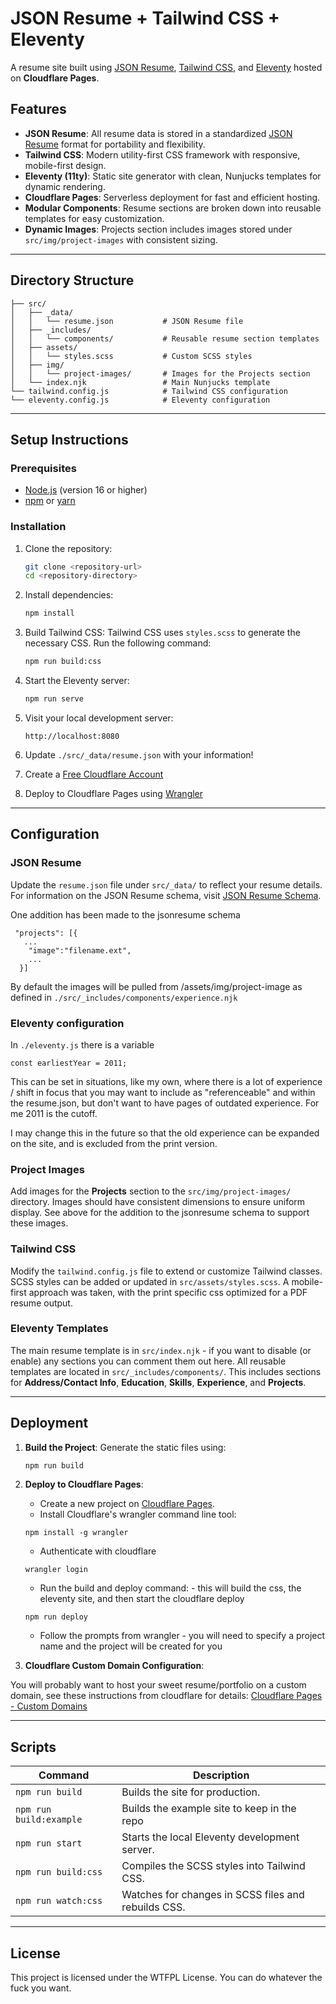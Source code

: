 
# JSON Resume + Tailwind CSS + Eleventy

A resume site built using [JSON Resume](https://jsonresume.org/), [Tailwind CSS](https://tailwindcss.com/), and [Eleventy](https://www.11ty.dev/) hosted on **Cloudflare Pages**.

## Features

- **JSON Resume**: All resume data is stored in a standardized [JSON Resume](https://jsonresume.org/) format for portability and flexibility.
- **Tailwind CSS**: Modern utility-first CSS framework with responsive, mobile-first design.
- **Eleventy (11ty)**: Static site generator with clean, Nunjucks templates for dynamic rendering.
- **Cloudflare Pages**: Serverless deployment for fast and efficient hosting.
- **Modular Components**: Resume sections are broken down into reusable templates for easy customization.
- **Dynamic Images**: Projects section includes images stored under `src/img/project-images` with consistent sizing.

---

## Directory Structure

```
├── src/
│   ├── _data/
│   │   └── resume.json           # JSON Resume file
│   ├── _includes/
│   │   └── components/           # Reusable resume section templates
│   ├── assets/
│   │   └── styles.scss           # Custom SCSS styles
│   ├── img/
│   │   └── project-images/       # Images for the Projects section
│   └── index.njk                 # Main Nunjucks template
└── tailwind.config.js            # Tailwind CSS configuration
└── eleventy.config.js            # Eleventy configuration
```

---

## Setup Instructions

### Prerequisites

- [Node.js](https://nodejs.org/) (version 16 or higher)
- [npm](https://www.npmjs.com/) or [yarn](https://yarnpkg.com/)

### Installation

1. Clone the repository:
   ```bash
   git clone <repository-url>
   cd <repository-directory>
   ```

2. Install dependencies:
   ```bash
   npm install
   ```

3. Build Tailwind CSS:
   Tailwind CSS uses `styles.scss` to generate the necessary CSS. Run the following command:
   ```bash
   npm run build:css
   ```

4. Start the Eleventy server:
   ```bash
   npm run serve
   ```

5. Visit your local development server:
   ```
   http://localhost:8080
   ```

6. Update `./src/_data/resume.json` with your information! 

7. Create a [Free Cloudflare Account](https://www.cloudflare.com/plans/free/)

8. Deploy to Cloudflare Pages using [Wrangler](https://developers.cloudflare.com/workers/wrangler/commands/)

---

## Configuration

### JSON Resume
Update the `resume.json` file under `src/_data/` to reflect your resume details. For information on the JSON Resume schema, visit [JSON Resume Schema](https://jsonresume.org/schema/).

One addition has been made to the jsonresume schema
```  
 "projects": [{
   ...
    "image":"filename.ext",    
    ...
  }]
```  
By default the images will be pulled from /assets/img/project-image as defined in `./src/_includes/components/experience.njk`

### Eleventy configuration 
In `./eleventy.js` there is a variable 
```
const earliestYear = 2011;
```
This can be set in situations, like my own, where there is a lot of experience / shift in focus that you may want to include as "referenceable" and within the resume.json, but don't want to have pages of outdated experience. For me 2011 is the cutoff.

I may change this in the future so that the old experience can be expanded on the site, and is excluded from the print version. 

### Project Images
Add images for the **Projects** section to the `src/img/project-images/` directory. Images should have consistent dimensions to ensure uniform display. See above for the addition to the jsonresume schema to support these images.

### Tailwind CSS
Modify the `tailwind.config.js` file to extend or customize Tailwind classes. SCSS styles can be added or updated in `src/assets/styles.scss`. A mobile-first approach was taken, with the print specific css optimized for a PDF resume output.

### Eleventy Templates
The main resume template is in `src/index.njk` - if you want to disable (or enable) any sections you can comment them out here. 
All reusable templates are located in `src/_includes/components/`. This includes sections for **Address/Contact Info**, **Education**, **Skills**, **Experience**, and **Projects**.

---

## Deployment

1. **Build the Project**:
   Generate the static files using:
   ```bash
   npm run build
   ```

2. **Deploy to Cloudflare Pages**:
   - Create a new project on [Cloudflare Pages](https://pages.cloudflare.com/).
   - Install Cloudflare's wrangler command line tool:
   ```
   npm install -g wrangler
   ```
   - Authenticate with cloudflare
   ```
   wrangler login
   ```
   - Run the build and deploy command: - this will build the css, the eleventy site, and then start the cloudflare deploy
   ```
   npm run deploy
   ```
   - Follow the prompts from wrangler - you will need to specify a project name and the project will be created for you

3. **Cloudflare Custom Domain Configuration**:

You will probably want to host your sweet resume/portfolio on a custom domain, see these instructions from cloudflare for details:
[Cloudflare Pages - Custom Domains](https://developers.cloudflare.com/pages/configuration/custom-domains/)

---

## Scripts

| Command                 | Description                                             |
|-------------------------|---------------------------------------------------------|
| `npm run build`         | Builds the site for production.                         |
| `npm run build:example` | Builds the example site to keep in the repo             |
| `npm run start`         | Starts the local Eleventy development server.           |
| `npm run build:css`     | Compiles the SCSS styles into Tailwind CSS.             |
| `npm run watch:css`     | Watches for changes in SCSS files and rebuilds CSS.     |

---

## License

This project is licensed under the WTFPL License. You can do whatever the fuck you want.
